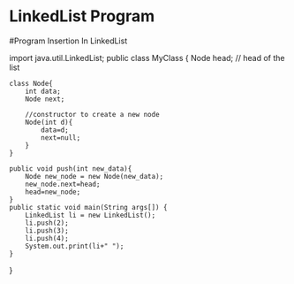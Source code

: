 # LinkedList Program

#Program
Insertion In LinkedList

import java.util.LinkedList;
public class MyClass {
    Node head;    // head of the list
    
    class Node{
        int data;
        Node next;
        
        //constructor to create a new node
        Node(int d){
            data=d;
            next=null;
        }
    }
    
    public void push(int new_data){
        Node new_node = new Node(new_data);
        new_node.next=head;
        head=new_node;
    }
    public static void main(String args[]) {
        LinkedList li = new LinkedList();
        li.push(2);
        li.push(3);
        li.push(4);
        System.out.print(li+" ");
    }
}
